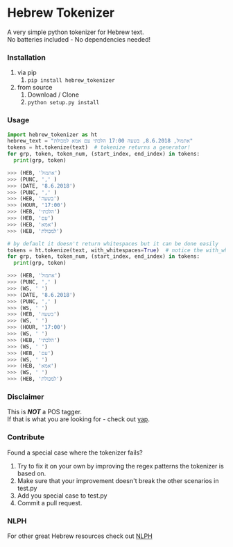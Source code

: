 # Hebrew Tokenizer
A very simple python tokenizer for Hebrew text.  
No batteries included - No dependencies needed!

### Installation
1. via pip
    1. ```pip install hebrew_tokenizer```
2. from source
    1. Download / Clone
    2. ```python setup.py install```

### Usage
```python
import hebrew_tokenizer as ht
hebrew_text = "אתמול, 8.6.2018, בשעה 17:00 הלכתי עם אמא למכולת"
tokens = ht.tokenize(text)  # tokenize returns a generator!
for grp, token, token_num, (start_index, end_index) in tokens:
  print(grp, token)

>>> (HEB, 'אתמול')
>>> (PUNC, ',' )
>>> (DATE, '8.6.2018')
>>> (PUNC, ',' )
>>> (HEB, 'בשעה')
>>> (HOUR, '17:00')
>>> (HEB, 'הלכתי')
>>> (HEB, 'עם')
>>> (HEB, 'אמא')
>>> (HEB, 'למכולת')

# by default it doesn't return whitespaces but it can be done easily
tokens = ht.tokenize(text, with_whitespaces=True)  # notice the with_whitespace flag
for grp, token, token_num, (start_index, end_index) in tokens:
  print(grp, token)

>>> (HEB, 'אתמול')
>>> (PUNC, ',' )
>>> (WS, ' ')
>>> (DATE, '8.6.2018')
>>> (PUNC, ',' )
>>> (WS, ' ')
>>> (HEB, 'בשעה')
>>> (WS, ' ')
>>> (HOUR, '17:00')
>>> (WS, ' ')
>>> (HEB, 'הלכתי')
>>> (WS, ' ')
>>> (HEB, 'עם')
>>> (WS, ' ')
>>> (HEB, 'אמא')
>>> (WS, ' ')
>>> (HEB, 'למכולת')
```

### Disclaimer
This is __***NOT***__ a POS tagger.   
If that is what you are looking for - check out [yap](https://github.com/habeanf/yap).


### Contribute  
Found a special case where the tokenizer fails?   
1. Try to fix it on your own by improving the regex patterns the tokenizer is based on.  
2. Make sure that your improvement doesn't break the other scenarios in test.py
3. Add you special case to test.py 
4. Commit a pull request.  

### NLPH
For other great Hebrew resources check out [NLPH](https://github.com/NLPH/NLPH_Resources)
